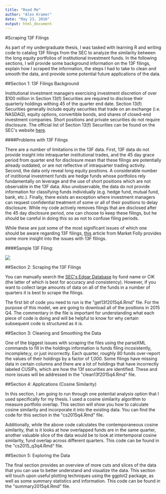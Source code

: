 ```yaml
---
title: "Read Me"
author: "Alex Kramer"
date: "May 23, 2016"
output: html_document
---
```


#Scraping 13F Filings

As part of my undergraduate thesis, I was tasked with learning R and writing code to catalog 13F filings from the SEC to analyze the similarity between the long equity portfolios of institutional investment funds. In the following sections, I will provide some background information on the 13F filings, explain how I scraped the information, the steps I had to take to clean and smooth the data, and provide some potential future applications of the data.  

##Section 1: 13F Filings Background  
  
Institutional investment managers exercising investment discretion of over $100 million in Section 13(f) Securities are required to disclose their quarterly holdings withing 45 of the quarter end date. Section 13(f) Securities generally include equity securities that trade on an exchange (i.e. NASDAQ), equity options, convertible bonds, and shares of closed-end investment companies. Short positions and private securities do not require disclosure. The official list of Section 13(f) Securities can be found on the SEC's website [here](https://www.sec.gov/divisions/investment/13flists.htm).  

####Problems with 13F Filings  

There are a number of limitations in the 13F data. First, 13F data do not provide insight into intraquarter institutional trades, and the 45 day grace period from quarter end for disclosure mean that these filings are potentially already outdated, or are not reflective of intraquarter trading activity. Second, the data only reveal long equity positions. A considerable number of institional investment funds are hedge funds whose portfolios rely fundamentally on leverage and the use of short positions which are not observable in the 13F data. Also unobservable, the data do not provide information for classifying funds individually (e.g. hedge fund, mutual fund, bank, etc.). Finally, there exists an exception where investment managers can request confidential treatment of some or all of their positions to delay disclosure. While my code actively removes filings that are disclosed after the 45 day disclosure period, one can choose to keep these filings, but he should be careful in doing this so as not to confuse filing periods.  

While these are just some of the most significant issues of which one should be aware regarding 13F filings, [this](http://www.marketfolly.com/2012/10/hedge-fund-13f-filing-pros-and-cons.html) article from Market Folly provides some more insight into the issues with 13F filings.

####Sample 13F Filing:  

![](http://graphics8.nytimes.com/images/2014/08/14/business/dbpix-hedge-sec/dbpix-hedge-sec-blog480.png)  
  
##Section 2: Scraping the 13F Filings  

You can manually search the [SEC's Edgar Database](https://www.sec.gov/edgar/searchedgar/companysearch.html) by fund name or CIK (the latter of which is best for accuracy and consistency). However, if you want to collect large amounts of data on all of the funds in a number of quarters it is best to scrape the filings.  

The first bit of code you need to run is the "get13f2015q4.Rmd" file. For the purpose of this model, we are going to download all of the positions in 2015 Q4. The commentary in the file is important for understanding what each piece of code is doing and will be helpful to know for why certain subsequent code is structured as it is.  

##Section 3: Cleaning and Smoothing the Data  

One of the biggest issues with scraping the files using the parseXML commands to fill in the holdings information is funds filing incosistently, incomplete;y, or just incorrectly. Each quarter, roughly 80 funds over-report the values of their holdings by a factor of 1,000. Some filings have missing data in certain columns and there are a lot of holdings that have incorrectly labeled CUSIPs, which are how the 13f securities are identified. These and more issues will be addressed in the "clean13f2015q4.Rmd" file.  

##Section 4: Applications (Cosine Similarity)  

In this section, I am going to run through one potential analysis option that I used specifically for my thesis. I used a cosine similarity algorithm to measure portfolio overlap. This section will show you how to calculate cosine similarity and incorporate it into the existing data. You can find the code for this section in the "cs2015q4.Rmd" file. 

Additionally, while the above code calculates the contemporaneous cosine similarity, that is it looks at how overlapped funds are in the same quarter, another valuable slice of the data would be to look at intertemporal cosine similarity, fund overlap across different quarters. This code can be found in the "cs2015_q3q4.Rmd" file. 

##Section 5: Exploring the Data

The final section provides an overview of more cuts and slices of the data that you can use to better understand and visualize the data. This section will touch upon useful plotting techniques using the ggplot2 package, as well as some summary statistics and information. This code can be found in the "summary2015q4.Rmd" file. 
```

